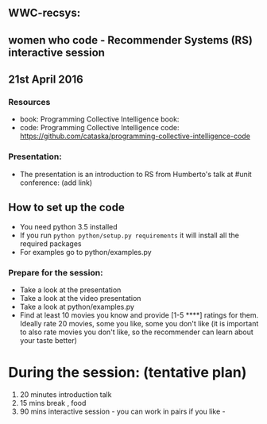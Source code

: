 ## WWC-recsys:
## women who code - Recommender Systems (RS) interactive session
## 21st April 2016

### Resources
* book: Programming Collective Intelligence book:
* code: Programming Collective Intelligence code: https://github.com/cataska/programming-collective-intelligence-code

### Presentation:
* The presentation is an introduction to RS from Humberto's talk at #unit conference: (add link)

## How to set up the code
* You need python 3.5 installed
* If you run `python python/setup.py requirements` it will install all the required packages
* For examples go to python/examples.py

### Prepare for the session:
* Take a look at the presentation
* Take a look at the video presentation
* Take a look at python/examples.py
* Find at least 10 movies you know and provide [1-5 ****] ratings for them. Ideally rate 20 movies, some you like, some you don't like (it is important to also rate movies you don't like, so the recommender can learn about your taste better)

# During the session: (tentative plan)
1. 20 minutes introduction talk
2. 15 mins break , food
3. 90 mins interactive session - you can work in pairs if you like -




